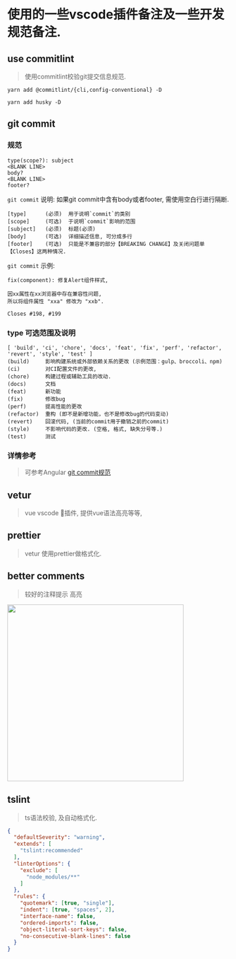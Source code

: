 # 使用的一些vscode插件备注及一些开发规范备注.

## use commitlint 
> 使用commitlint校验git提交信息规范.

`yarn add @commitlint/{cli,config-conventional} -D`

`yarn add husky -D`

## git commit 
### 规范
```
type(scope?): subject
<BLANK LINE>
body?
<BLANK LINE>
footer?
```

`git commit` 说明: 如果git commit中含有body或者footer, 需使用空白行进行隔断.

```
[type]      (必须)  用于说明`commit`的类别 
[scope]     (可选)  于说明`commit`影响的范围
[subject]   (必须)  标题(必须)
[body]      (可选)  详细描述信息, 可分成多行
[footer]    (可选)  只能是不兼容的部分【BREAKING CHANGE】及关闭问题单【Closes】这两种情况.
```

`git commit` 示例:
```
fix(component): 修复Alert组件样式,

因xx属性在xx浏览器中存在兼容性问题,
所以将组件属性 "xxa" 修改为 "xxb".

Closes #198, #199
```

### type 可选范围及说明
```
[ 'build', 'ci', 'chore', 'docs', 'feat', 'fix', 'perf', 'refactor', 'revert', 'style', 'test' ]
(build)     影响构建系统或外部依赖关系的更改 (示例范围：gulp、broccoli、npm)
(ci)        对CI配置文件的更改,
(chore)     构建过程或辅助工具的改动.
(docs)      文档
(feat)      新功能
(fix)       修改bug
(perf)      提高性能的更改
(refactor)  重构 (即不是新增功能，也不是修改bug的代码变动)
(revert)    回滚代码, (当前的commit用于撤销之前的commit)
(style)     不影响代码的更改. (空格, 格式, 缺失分号等.)
(test)      测试
```

### 详情参考 
> 可参考Angular [git commit规范](https://github.com/angular/angular/blob/master/CONTRIBUTING.md#commit)


## vetur
> vue vscode 插件, 提供vue语法高亮等等,

## prettier
> vetur 使用prettier做格式化.

## better comments 
> 较好的注释提示 高亮
<div align="left">
    <img src="https://github.com/aaron-bond/better-comments/raw/master/images/better-comments.PNG" height=400 width="auto"/>
</div>

## tslint
> ts语法校验, 及自动格式化.
```json
{
  "defaultSeverity": "warning",
  "extends": [
    "tslint:recommended"
  ],
  "linterOptions": {
    "exclude": [
      "node_modules/**"
    ]
  },
  "rules": {
    "quotemark": [true, "single"],
    "indent": [true, "spaces", 2],
    "interface-name": false,
    "ordered-imports": false,
    "object-literal-sort-keys": false,
    "no-consecutive-blank-lines": false
  }
}
```
